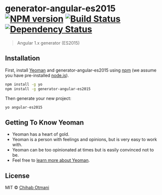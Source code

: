# generator-angular-es2015 [![NPM version][npm-image]][npm-url] [![Build Status][travis-image]][travis-url] [![Dependency Status][daviddm-image]][daviddm-url]
> Angular 1.x generator (ES2015)

## Installation

First, install [Yeoman](http://yeoman.io) and generator-angular-es2015 using [npm](https://www.npmjs.com/) (we assume you have pre-installed [node.js](https://nodejs.org/)).

```bash
npm install -g yo
npm install -g generator-angular-es2015
```

Then generate your new project:

```bash
yo angular-es2015
```

## Getting To Know Yeoman

 * Yeoman has a heart of gold.
 * Yeoman is a person with feelings and opinions, but is very easy to work with.
 * Yeoman can be too opinionated at times but is easily convinced not to be.
 * Feel free to [learn more about Yeoman](http://yeoman.io/).

## License

MIT © [Chihab Otmani](chihab.github.io)


[npm-image]: https://badge.fury.io/js/generator-angular-es2015.svg
[npm-url]: https://npmjs.org/package/generator-angular-es2015
[travis-image]: https://travis-ci.org/chihab/generator-angular-es2015.svg?branch=master
[travis-url]: https://travis-ci.org/chihab/generator-angular-es2015
[daviddm-image]: https://david-dm.org/chihab/generator-angular-es2015.svg?theme=shields.io
[daviddm-url]: https://david-dm.org/chihab/generator-angular-es2015
